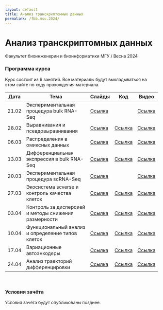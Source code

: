 ```yaml
---
layout: default
title: Анализ транскриптомных данных
permalink: /fbb.msu.2024/
---
```

# **Анализ транскриптомных данных**
Факультет биоинженерии и биоинформатики МГУ / Весна 2024

### Программа курса
Курс состоит из 9 занятий. Все материалы будут выкладываться на этом сайте по ходу прохождения материала.

|Дата|Тема|Слайды|Код|Видео|
|-|-|-|-|-|
|21.02|Экспериментальная процедура bulk RNA-Seq|[Ссылка](https://docs.google.com/presentation/d/1PyPVy2jyY_x2UiCU6pOpYv7nH0Q8xmotHK1E8VkYACo/edit?usp=sharing)||[Ссылка](https://www.youtube.com/watch?v=CDrHh2BFB5k)|
|28.02|Выравнивания и псевдовыравнивания|[Ссылка](https://docs.google.com/presentation/d/1iQQOGIyirT9STQAqK_aIJKPTBXK-zk-IluZ91i_uzFs/edit?usp=sharing)|[Ссылка](https://colab.research.google.com/drive/1FsovdBxy11x1NK9WMuguSEYuFVva2sWL?usp=sharing)|[Ссылка](https://www.youtube.com/watch?v=mZo75tbcRv4)|
|06.03|Распределения в омиксных данных|[Ссылка]()|[Ссылка]()|[Ссылка]()|
|13.03|Дифференциальная экспрессия в bulk RNA-Seq|[Ссылка]()|[Ссылка]()|[Ссылка]()|
|20.03|Экспериментальная процедура scRNA-Seq|[Ссылка]()||[Ссылка]()|
|27.03|Экосистема scverse и контроль качества клеток|[Ссылка]()|[Ссылка]()|[Ссылка]()|
|03.04|Контроль за дисперсией и методы снижения размерности|[Ссылка]()|[Ссылка]()|[Ссылка]()|
|10.04|Функциональный анализ и определение типов клеток|[Ссылка]()|[Ссылка]()|[Ссылка]()|
|17.04|Вариационные автоэнкодеры|[Ссылка]()|[Ссылка]()|[Ссылка]()|
|24.04|Анализ траекторий дифференцировки|[Ссылка]()|[Ссылка]()|[Ссылка]()|

<br>

### Условия зачёта
Условия зачёта будут опубликованы позднее.
